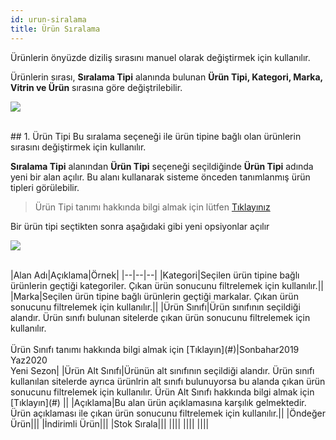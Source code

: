 ```yaml
---
id: urun-siralama
title: Ürün Sıralama
---
```


Ürünlerin önyüzde diziliş sırasını manuel olarak değiştirmek için kullanılır.

Ürünlerin sırası, **Sıralama Tipi** alanında bulunan **Ürün Tipi, Kategori, Marka, Vitrin ve Ürün** sırasına göre değiştrilebilir. 

![](https://snag.gy/NZzYib.jpg)

<br>
## 1. Ürün Tipi
Bu sıralama seçeneği ile ürün tipine bağlı olan ürünlerin sırasını değiştirmek için kullanılır. 

**Sıralama Tipi** alanından **Ürün Tipi** seçeneği seçildiğinde **Ürün Tipi** adında yeni bir alan açılır. Bu alanı kullanarak sisteme önceden tanımlanmış ürün tipleri görülebilir.

> Ürün Tipi tanımı hakkında bilgi almak için lütfen [Tıklayınız](#)

Bir ürün tipi seçtikten sonra aşağıdaki gibi yeni opsiyonlar açılır

![](https://snag.gy/1douUe.jpg)

<br>
|Alan Adı|Açıklama|Örnek|
|--|--|--|
|Kategori|Seçilen ürün tipine bağlı ürünlerin geçtiği kategoriler. Çıkan ürün sonucunu filtrelemek için kullanılır.||
|Marka|Seçilen ürün tipine bağlı ürünlerin geçtiği markalar. Çıkan ürün sonucunu filtrelemek için kullanılır.||
|Ürün Sınıfı|Ürün sınıfının seçildiği alandır. Ürün sınıfı bulunan sitelerde çıkan ürün sonucunu filtrelemek için kullanılır.<br><br>Ürün Sınıfı tanımı hakkında bilgi almak için [Tıklayın](#)|Sonbahar2019<br>Yaz2020<br>Yeni Sezon|
|Ürün Alt Sınıfı|Ürünün alt sınıfının seçildiği alandır. Ürün sınıfı kullanılan sitelerde ayrıca ürünlrin alt sınıfı bulunuyorsa bu alanda çıkan ürün sonucunu filtrelemek için kullanılır. Ürün Alt Sınıfı hakkında bilgi almak için [Tıklayın](#) ||
|Açıklama|Bu alan ürün açıklamasına karşılık gelmektedir. Ürün açıklaması ile çıkan ürün sonucunu filtrelemek için kullanılır.||
|Öndeğer Ürün|||
|İndirimli Ürün|||
|Stok Sırala|||
||||
||||
||||

